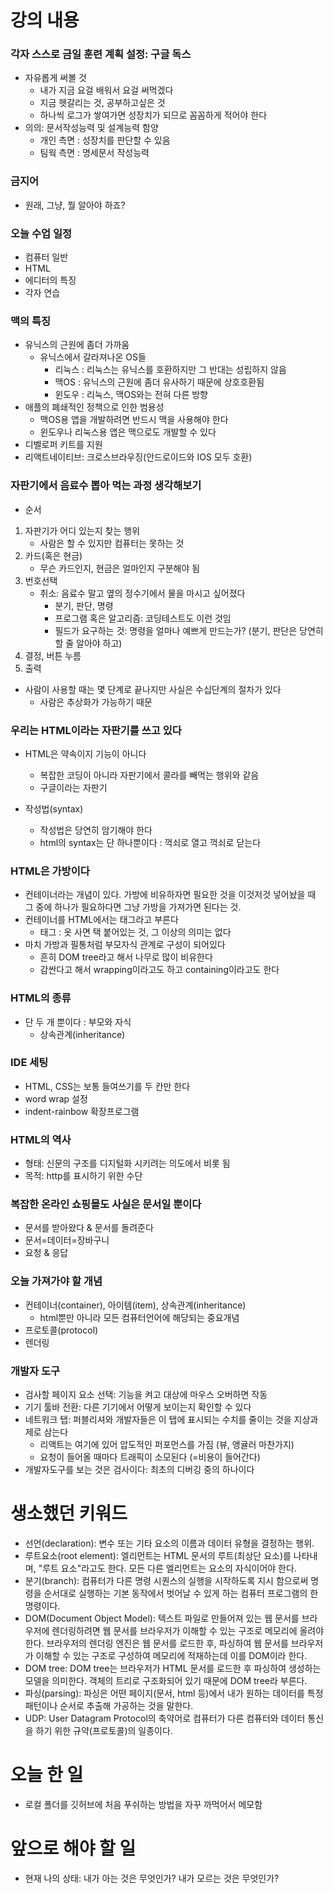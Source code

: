 # 강의 내용
### 각자 스스로 금일 훈련 계획 설정: 구글 독스
- 자유롭게 써볼 것
  - 내가 지금 요걸 배워서 요걸 써먹겠다
  - 지금 헷갈리는 것, 공부하고싶은 것
  - 하나씩 로그가 쌓여가면 성장치가 되므로 꼼꼼하게 적어야 한다
- 의의: 문서작성능력 및 설계능력 함양
  - 개인 측면 : 성장치를 판단할 수 있음
  - 팀웍 측면 : 명세문서 작성능력

### 금지어
- 원래, 그냥, 뭘 알아야 하죠? 

### 오늘 수업 일정
- 컴퓨터 일반
- HTML
- 에디터의 특징
- 각자 연습

### 맥의 특징
- 유닉스의 근원에 좀더 가까움
  - 유닉스에서 갈라져나온 OS들
    - 리눅스 : 리눅스는 유닉스를 호환하지만 그 반대는 성립하지 않음
    - 맥OS : 유닉스의 근원에 좀더 유사하기 때문에 상호호환됨
    - 윈도우 : 리눅스, 맥OS와는 전혀 다른 방향
- 애플의 폐쇄적인 정책으로 인한 범용성
  - 맥OS용 앱을 개발하려면 반드시 맥을 사용해야 한다
  - 윈도우나 리눅스용 앱은 맥으로도 개발할 수 있다
- 디벨로퍼 키트를 지원
- 리액트네이티브: 크로스브라우징(안드로이드와 IOS 모두 호환)

### 자판기에서 음료수 뽑아 먹는 과정 생각해보기
- 순서
1. 자판기가 어디 있는지 찾는 행위
   - 사람은 할 수 있지만 컴퓨터는 못하는 것
2. 카드(혹은 현금)
   - 무슨 카드인지, 현금은 얼마인지 구분해야 됨
3. 번호선택
   - 취소: 음료수 말고 옆의 정수기에서 물을 마시고 싶어졌다
     - 분기, 판단, 명령
     - 프로그램 혹은 알고리즘: 코딩테스트도 이런 것임
     - 필드가 요구하는 것: 명령을 얼마나 예쁘게 만드는가? (분기, 판단은 당연히 할 줄 알아야 하고)
4. 결정, 버튼 누름
5. 출력
- 사람이 사용할 때는 몇 단계로 끝나지만 사실은 수십단계의 절차가 있다
  - 사람은 추상화가 가능하기 때문

### 우리는 HTML이라는 자판기를 쓰고 있다
- HTML은 약속이지 기능이 아니다
  - 복잡한 코딩이 아니라 자판기에서 콜라를 빼먹는 행위와 같음
  - 구글이라는 자판기

- 작성법(syntax)
  - 작성법은 당연히 암기해야 한다
  - html의 syntax는 단 하나뿐이다 : 꺽쇠로 열고 꺽쇠로 닫는다

### HTML은 가방이다
- 컨테이너라는 개념이 있다. 가방에 비유하자면 필요한 것을 이것저것 넣어놨을 때 그 중에 하나가 필요하다면 그냥 가방을 가져가면 된다는 것.
- 컨테이너를 HTML에서는 태그라고 부른다
  - 태그 : 옷 사면 택 붙어있는 것, 그 이상의 의미는 없다
- 마치 가방과 필통처럼 부모자식 관계로 구성이 되어있다
  - 흔히 DOM tree라고 해서 나무로 많이 비유한다
  - 감싼다고 해서 wrapping이라고도 하고 containing이라고도 한다

### HTML의 종류
- 단 두 개 뿐이다 : 부모와 자식
  - 상속관계(inheritance)

### IDE 세팅
- HTML, CSS는 보통 들여쓰기를 두 칸만 한다
- word wrap 설정
- indent-rainbow 확장프로그램

### HTML의 역사
- 형태: 신문의 구조를 디지털화 시키려는 의도에서 비롯 됨
- 목적: http를 표시하기 위한 수단

### 복잡한 온라인 쇼핑몰도 사실은 문서일 뿐이다
- 문서를 받아왔다 & 문서를 돌려준다
- 문서=데이터=장바구니
- 요청 & 응답

### 오늘 가져가야 할 개념
- 컨테이너(container), 아이템(item), 상속관계(inheritance)
  - html뿐만 아니라 모든 컴퓨터언어에 해당되는 중요개념
- 프로토콜(protocol)
- 렌더링 


### 개발자 도구
- 검사할 페이지 요소 선택: 기능을 켜고 대상에 마우스 오버하면 작동
- 기기 툴바 전환: 다른 기기에서 어떻게 보이는지 확인할 수 있다
- 네트워크 탭: 퍼블리셔와 개발자들은 이 탭에 표시되는 수치를 줄이는 것을 지상과제로 삼는다
  - 리액트는 여기에 있어 압도적인 퍼포먼스를 가짐 (뷰, 앵귤러 마찬가지)
  - 요청이 들어올 때마다 트래픽이 소모된다 (=비용이 들어간다)
- 개발자도구를 보는 것은 검사이다: 최초의 디버깅 중의 하나이다

# 생소했던 키워드
- 선언(declaration): 변수 또는 기타 요소의 이름과 데이터 유형을 결정하는 행위.
- 루트요소(root element): <html> 엘리먼트는 HTML 문서의 루트(최상단 요소)를 나타내며, "루트 요소"라고도 한다. 모든 다른 엘리먼트는 <html> 요소의 자식이어야 한다.
- 분기(branch): 컴퓨터가 다른 명령 시퀀스의 실행을 시작하도록 지시 함으로써 명령을 순서대로 실행하는 기본 동작에서 벗어날 수 있게 하는 컴퓨터 프로그램의 한 명령이다.
- DOM(Document Object Model): 텍스트 파일로 만들어져 있는 웹 문서를 브라우저에 렌더링하려면 웹 문서를 브라우저가 이해할 수 있는 구조로 메모리에 올려야 한다. 브라우저의 렌더링 엔진은 웹 문서를 로드한 후, 파싱하여 웹 문서를 브라우저가 이해할 수 있는 구조로 구성하여 메모리에 적재하는데 이를 DOM이라 한다.
- DOM tree: DOM tree는 브라우저가 HTML 문서를 로드한 후 파싱하여 생성하는 모델을 의미한다. 객체의 트리로 구조화되어 있기 때문에 DOM tree라 부른다.
- 파싱(parsing): 파싱은 어떤 페이지(문서, html 등)에서 내가 원하는 데이터를 특정 패턴이나 순서로 추출해 가공하는 것을 말한다.
- UDP: User Datagram Protocol의 축약어로 컴퓨터가 다른 컴퓨터와 데이터 통신을 하기 위한 규약(프로토콜)의 일종이다.

# 오늘 한 일
- 로컬 폴더를 깃허브에 처음 푸쉬하는 방법을 자꾸 까먹어서 메모함

# 앞으로 해야 할 일
- 현재 나의 상태: 내가 아는 것은 무엇인가? 내가 모르는 것은 무엇인가?
